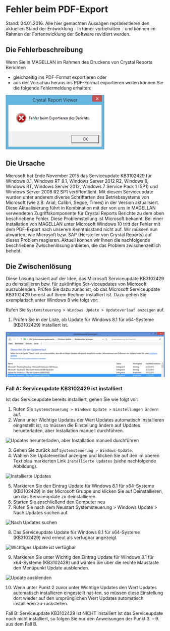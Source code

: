 # Fehler beim PDF-Export

Stand: 04.01.2016. 
Alle hier gemachten Aussagen repräsentieren den aktuellen Stand der Entwicklung - Irrtümer vorbehalten - und können im Rahmen der Fortentwicklung der Software revidiert werden.
 
## Die Fehlerbeschreibung

Wenn Sie in MAGELLAN im Rahmen des Druckens von Crystal Reports Berichten

*	gleichzeitig ins PDF-Format exportieren oder
*	aus der Vorschau heraus ins PDF-Format exportieren wollen
können Sie die folgende Fehlermeldung erhalten: 

![Fehlermeldung](../images/pdf_fehler00.png) 

## Die Ursache

Microsoft hat Ende November 2015 das Serviceupdate KB3102429 für Windows 8.1, Windows RT 8.1, Windows Server 2012 R2, Windows 8, Windows RT, Windows Server 2012, Windows 7 Service Pack 1 (SP1) und Windows Server 2008 R2 SP1 veröffentlicht. 
Mit diesem Serviceupdate wurden unter anderem diverse Schriftarten des Betriebssystems von Microsoft (wie z.B. Arial, Calibri, Segoe, Times) in der Version aktualisiert. Diese Aktualisierung führt in Kombination mit der von uns in MAGELLAN verwendeten Zugriffskomponente für Crystal Reports Berichte zu dem oben beschriebene Fehler. Diese Problemstellung ist Microsoft bekannt.
Bei einer Installation von MAGELLAN unter Microsoft Windows 10 tritt der Fehler mit dem PDF-Export nach unserem Kenntnisstand nicht auf.
Wir müssen nun abwarten, wie Microsoft bzw. SAP (Hersteller von Crystal Reports) auf dieses Problem reagieren.
Aktuell können wir Ihnen die nachfolgende beschriebene Zwischenlösung anbieten, die das Problem zwischenzeitlich behebt.

## Die Zwischenlösung 

Diese Lösung basiert auf der Idee, das Microsoft Serviceupdate KB3102429 zu deinstallieren bzw. für zukünftige Ser-viceupdates von Microsoft auszublenden.
Prüfen Sie dazu zunächst, ob das Microsoft Serviceupdate KB3102429 bereist auf Ihrem Rechner installiert ist. Dazu gehen Sie exemplarisch unter Windows 8 wie folgt vor: 
 
Rufen Sie `Systemsteuerung > Windows Update > Updateverlauf anzeigen` auf.
1.	Prüfen Sie in der Liste, ob Update für Windows 8.1 für x64-Systeme (KB3102429) installiert ist.

![Updateliste](../images/pdf_fehler01.png) 
 

### Fall A: Serviceupdate KB3102429 ist installiert

Ist das Serviceupdate bereits installiert, gehen Sie wie folgt vor:
1.	Rufen Sie `Systemsteuerung > Windows Update > Einstellungen ändern` auf.
2.	Wenn unter Wichtige Updates der Wert Updates automatisch installieren eingestellt ist, so müssen die Einstellung ändern auf Updates herunterladen, aber Installation manuell durchführen.

![ Updates herunterladen, aber Installation manuell durchführen](/images/pdf_fehler02.png)  

3.	Gehen Sie zurück auf `Systemsteuerung > Windows-Update`.
4.	Wählen Sie Updateverlauf anzeigen und klicken Sie auf den im oberen Text blau markierten Link `Installierte Updates` (siehe nachfolgende Abbildung).

 ![Installierte Updates](/images/pdf_fehler03.png)  

5.	Markieren Sie den Eintrag Update für Windows 8.1 für x64-Systeme (KB3102429) in der Microsoft Gruppe und klicken Sie auf Deinstallieren, um das Serviceupdate zu deinstallieren.
6.	Starten Sie anschließend den Computer neu
7.	Rufen Sie nach dem Neustart Systemsteuerung > Windows Update > Nach Updates suchen auf.

![ Nach Updates suchen](/images/pdf_fehler04.png)  
 

8.	Das Serviceupdate Update für Windows 8.1 für x64-Systeme (KB3102429) wird erneut als verfügbar angezeigt.

 ![ Wichtiges Update ist verfügbar](/images/pdf_fehler05.png) 

9.	Markieren Sie unter Wichtig den Eintrag Update für Windows 8.1 für x64-Systeme (KB3102429) und wählen Sie über die rechte Maustaste den Menüpunkt Update ausblenden.

  ![ Update ausblenden](/images/pdf_fehler06.png) 

10.	Wenn unter Punkt 2 zuvor unter Wichtige Updates den Wert Updates automatisch installieren eingestellt hat-ten, so müssen diese Einstellung dort wieder auf den ursprünglichen Wert Updates automatisch installieren zu-rückstellen.

Fall B: Serviceupdate KB3102429 ist NICHT installiert
Ist das Serviceupdate noch nicht installiert, so folgen Sie nur den Anweisungen der Punkt 3. – 9. aus dem Fall B.
